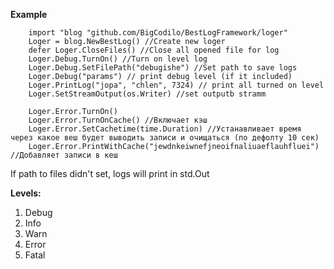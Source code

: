 **Example**

```
    import "blog "github.com/BigCodilo/BestLogFramework/loger"
    Loger = blog.NewBestLog() //Create new loger
    defer Loger.CloseFiles() //Close all opened file for log
    Loger.Debug.TurnOn() //Turn on level log
    Loger.Debug.SetFilePath("debugishe") //Set path to save logs
    Loger.Debug("params") // print debug level (if it included)
    Loger.PrintLog("jopa", "chlen", 7324) // print all turned on level
    Loger.SetStreamOutput(os.Writer) //set outputb stramm
    
    Loger.Error.TurnOn()
    Loger.Error.TurnOnCache() //Включает кэш
    Loger.Error.SetCachetime(time.Duration) //Устанавливает время через какое веш будет выводить записи и очищаться (по дефолту 10 сек)
    Loger.Error.PrintWithCache("jewdnkeiwnefjneoifnaliuaeflauhfluei") //Добавляет записи в кеш

```
 If path to files didn't set, logs will print in std.Out
 
 **Levels:**
 
 <ol>
 <li>Debug</li>
 <li>Info</li>
 <li>Warn</li>
 <li>Error</li>
 <li>Fatal</li>
 </ol>